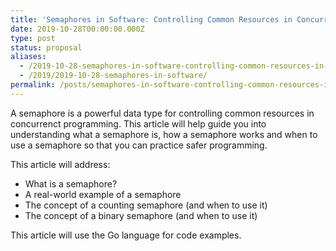 ```yaml
---
title: 'Semaphores in Software: Controlling Common Resources in Concurrent Programming'
date: 2019-10-28T00:00:00.000Z
type: post
status: proposal
aliases:
  - /2019-10-28-semaphores-in-software-controlling-common-resources-in-concurrent-programming/
  - /2019/2019-10-28-semaphores-in-software/
permalink: /posts/semaphores-in-software-controlling-common-resources-in-concurrent-programming/
---
```




A semaphore is a powerful data type for controlling common resources in concurrenct programming. This article will help guide you into understanding what a semaphore is, how a semaphore works and when to use a semaphore so that you can practice safer programming.

This article will address:

- What is a semaphore?
- A real-world example of a semaphore
- The concept of a counting semaphore (and when to use it)
- The concept of a binary semaphore (and when to use it)

This article will use the Go language for code examples.
